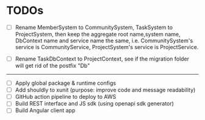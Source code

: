 # TODOs

- [ ] Rename MemberSystem to CommunitySystem, TaskSystem to ProjectSystem, then
      keep the aggregate root name,system name, DbContext name and service name
      the same, i.e. CommunitySystem's service is CommunityService, ProjectSystem's
      service is ProjectService.

- [ ] Rename TaskDbContext to ProjectContext, see if the migration folder will
      get rid of the postfix "Db"

---

- [ ] Apply global package & runtime configs
- [ ] Add shouldly to xunit (purpose: improve code and message readability)
- [ ] GitHub action pipeline to deploy to AWS
- [ ] Build REST interface and JS sdk (using openapi sdk generator)
- [ ] Build Angular client app